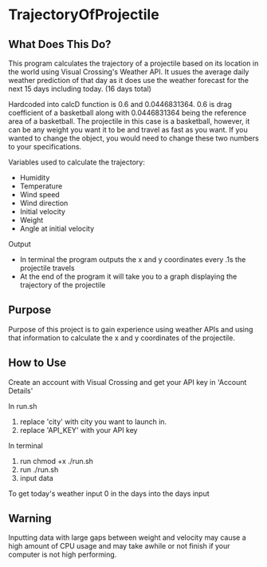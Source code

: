# TrajectoryOfProjectile
What Does This Do?
-
This program calculates the trajectory of a projectile based on its location in the world using Visual Crossing's Weather API.
It usues the average daily weather prediction of that day as it does use the weather forecast for the next 15 days including today. (16 days total)

Hardcoded into calcD function is 0.6 and 0.0446831364. 0.6 is drag coefficient of a basketball along with 0.0446831364 being the reference area of a basketball. The projectile in this case is a basketball, however, it can be any weight you want it to be and travel as fast as you want. If you wanted to change the object, you would need to change these two numbers to your specifications.

Variables used to calculate the trajectory:
- Humidity
- Temperature
- Wind speed
- Wind direction
- Initial velocity
- Weight
- Angle at initial velocity

Output
- In terminal the program outputs the x and y coordinates every .1s the projectile travels
- At the end of the program it will take you to a graph displaying the trajectory of the projectile

Purpose
-
Purpose of this project is to gain experience using weather APIs and
using that information to calculate the x and y coordinates of the projectile.

How to Use
-
Create an account with Visual Crossing and get your API key in 'Account Details'

In run.sh
1. replace 'city' with city you want to launch in.
2. replace 'API_KEY' with your API key

In terminal
1. run chmod +x ./run.sh
2. run ./run.sh
3. input data

To get today's weather input 0 in the days into the days input
  
Warning
-
Inputting data with large gaps between weight and velocity may cause 
a high amount of CPU usage and may take awhile or not finish if your computer is not high performing.
